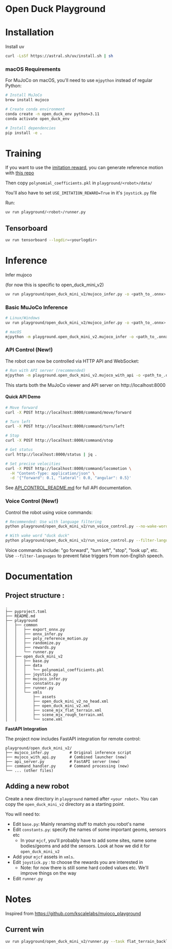 # Open Duck Playground

# Installation 

Install uv

```bash
curl -LsSf https://astral.sh/uv/install.sh | sh
```

### macOS Requirements
For MuJoCo on macOS, you'll need to use `mjpython` instead of regular Python:

```bash
# Install MuJoCo
brew install mujoco

# Create conda environment
conda create -n open_duck_env python=3.11
conda activate open_duck_env

# Install dependencies
pip install -e .
```

# Training

If you want to use the [imitation reward](https://la.disneyresearch.com/wp-content/uploads/BD_X_paper.pdf), you can generate reference motion with [this repo](https://github.com/apirrone/Open_Duck_reference_motion_generator)

Then copy `polynomial_coefficients.pkl` in `playground/<robot>/data/`

You'll also have to set `USE_IMITATION_REWARD=True` in it's `joystick.py` file

Run: 

```bash
uv run playground/<robot>/runner.py 
```

## Tensorboard

```bash
uv run tensorboard --logdir=<yourlogdir>
```

# Inference 

Infer mujoco

(for now this is specific to open_duck_mini_v2)

```bash
uv run playground/open_duck_mini_v2/mujoco_infer.py -o <path_to_.onnx>
```

### Basic MuJoCo Inference
```bash
# Linux/Windows
uv run playground/open_duck_mini_v2/mujoco_infer.py -o <path_to_.onnx>

# macOS
mjpython -m playground.open_duck_mini_v2.mujoco_infer -o <path_to_.onnx>
```

### API Control (New!)
The robot can now be controlled via HTTP API and WebSocket:

```bash
# Run with API server (recommended)
mjpython -m playground.open_duck_mini_v2.mujoco_with_api -o <path_to_.onnx>
```

This starts both the MuJoCo viewer and API server on http://localhost:8000

#### Quick API Demo
```bash
# Move forward
curl -X POST http://localhost:8000/command/move/forward

# Turn left
curl -X POST http://localhost:8000/command/turn/left

# Stop
curl -X POST http://localhost:8000/command/stop

# Get status
curl http://localhost:8000/status | jq .

# Set precise velocities
curl -X POST http://localhost:8000/command/locomotion \
  -H "Content-Type: application/json" \
  -d '{"forward": 0.1, "lateral": 0.0, "angular": 0.5}'
```

See [API_CONTROL_README.md](API_CONTROL_README.md) for full API documentation.

### Voice Control (New!)
Control the robot using voice commands:

```bash
# Recommended: Use with language filtering
python playground/open_duck_mini_v2/run_voice_control.py --no-wake-word --filter-languages

# With wake word "duck duck"
python playground/open_duck_mini_v2/run_voice_control.py --filter-languages
```

Voice commands include: "go forward", "turn left", "stop", "look up", etc.
Use `--filter-languages` to prevent false triggers from non-English speech.

# Documentation

## Project structure : 

```
.
├── pyproject.toml
├── README.md
├── playground
│   ├── common
│   │   ├── export_onnx.py
│   │   ├── onnx_infer.py
│   │   ├── poly_reference_motion.py
│   │   ├── randomize.py
│   │   ├── rewards.py
│   │   └── runner.py
│   ├── open_duck_mini_v2
│   │   ├── base.py
│   │   ├── data
│   │   │   └── polynomial_coefficients.pkl
│   │   ├── joystick.py
│   │   ├── mujoco_infer.py
│   │   ├── constants.py
│   │   ├── runner.py
│   │   └── xmls
│   │       ├── assets
│   │       ├── open_duck_mini_v2_no_head.xml
│   │       ├── open_duck_mini_v2.xml
│   │       ├── scene_mjx_flat_terrain.xml
│   │       ├── scene_mjx_rough_terrain.xml
│   │       └── scene.xml
```

**FastAPI Integration**

The project now includes FastAPI integration for remote control:

```
playground/open_duck_mini_v2/
├── mujoco_infer.py         # Original inference script
├── mujoco_with_api.py      # Combined launcher (new)
├── api_server.py           # FastAPI server (new)
├── command_handler.py      # Command processing (new)
└── ... (other files)
```

## Adding a new robot

Create a new directory in `playground` named after `<your robot>`. You can copy the `open_duck_mini_v2` directory as a starting point.

You will need to:
- Edit `base.py`: Mainly renaming stuff to match you robot's name
- Edit `constants.py`: specify the names of some important geoms, sensors etc
  - In your `mjcf`, you'll probably have to add some sites, name some bodies/geoms and add the sensors. Look at how we did it for `open_duck_mini_v2`
- Add your `mjcf` assets in `xmls`. 
- Edit `joystick.py` : to choose the rewards you are interested in
  - Note: for now there is still some hard coded values etc. We'll improve things on the way
- Edit `runner.py`



# Notes

Inspired from https://github.com/kscalelabs/mujoco_playground


## Current win

```bash
uv run playground/open_duck_mini_v2/runner.py --task flat_terrain_backlash --num_timesteps 300000000
```